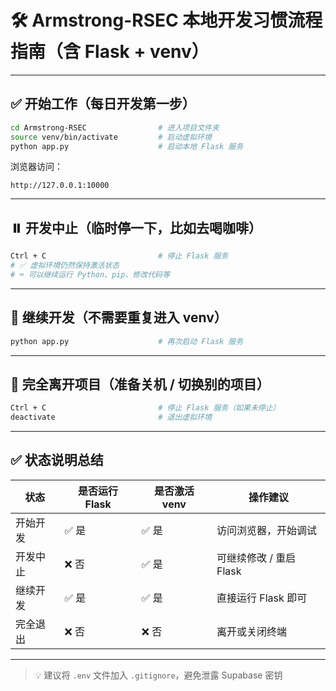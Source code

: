 # 🛠️ Armstrong-RSEC 本地开发习惯流程指南（含 Flask + venv）

---

## ✅ 开始工作（每日开发第一步）

```bash
cd Armstrong-RSEC                # 进入项目文件夹
source venv/bin/activate         # 启动虚拟环境
python app.py                    # 启动本地 Flask 服务
```

浏览器访问：

```
http://127.0.0.1:10000
```

---

## ⏸️ 开发中止（临时停一下，比如去喝咖啡）

```bash
Ctrl + C                         # 停止 Flask 服务
# ✅ 虚拟环境仍然保持激活状态
# ⌨️ 可以继续运行 Python、pip、修改代码等
```

---

## 🔁 继续开发（不需要重复进入 venv）

```bash
python app.py                    # 再次启动 Flask 服务
```

---

## 👋 完全离开项目（准备关机 / 切换别的项目）

```bash
Ctrl + C                         # 停止 Flask 服务（如果未停止）
deactivate                       # 退出虚拟环境
```

---

## ✅ 状态说明总结

| 状态         | 是否运行 Flask | 是否激活 venv | 操作建议              |
|--------------|----------------|----------------|------------------------|
| 开始开发     | ✅ 是           | ✅ 是           | 访问浏览器，开始调试  |
| 开发中止     | ❌ 否           | ✅ 是           | 可继续修改 / 重启 Flask |
| 继续开发     | ✅ 是           | ✅ 是           | 直接运行 Flask 即可    |
| 完全退出     | ❌ 否           | ❌ 否           | 离开或关闭终端         |

---

> 💡 建议将 `.env` 文件加入 `.gitignore`，避免泄露 Supabase 密钥
